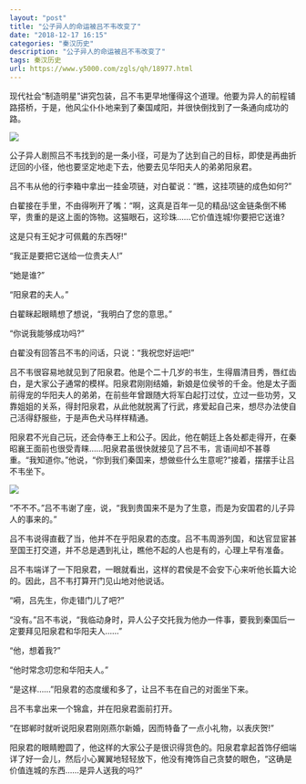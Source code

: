 ```yaml
---
layout: "post"
title: "公子异人的命运被吕不韦改变了"
date: "2018-12-17 16:15"
categories: "秦汉历史"
description: "公子异人的命运被吕不韦改变了"
tags: 秦汉历史
url: https://www.y5000.com/zgls/qh/18977.html
---
```






现代社会“制造明星”讲究包装，吕不韦更早地懂得这个道理。他要为异人的前程铺路搭桥，于是，他风尘仆仆地来到了秦国咸阳，并很快倒找到了一条通向成功的路。

![](https://img.y5000.com/uploads/allimg/170410/1534211W3-0.jpg)

公子异人剧照吕不韦找到的是一条小径，可是为了达到自己的目标，即使是再曲折迂回的小径，他也要坚定地走下去，他要去见华阳夫人的弟弟阳泉君。

吕不韦从他的行李箱中拿出一挂金项链，对白翟说：“瞧，这挂项链的成色如何?”

白翟接在手里，不由得咧开了嘴：“啊，这真是百年一见的精品!这金链条倒不稀罕，贵重的是这上面的饰物。这猫眼石，这珍珠……它价值连城!你要把它送谁?

这是只有王妃才可佩戴的东西呀!”

“我正是要把它送给一位贵夫人!”

“她是谁?”

“阳泉君的夫人。”

白翟眯起眼睛想了想说，“我明白了您的意思。”

“你说我能够成功吗?”

白翟没有回答吕不韦的问话，只说：“我祝您好运吧!”

吕不韦很容易地就见到了阳泉君。他是个二十几岁的书生，生得眉清目秀，唇红齿白，是大家公子通常的模样。阳泉君刚刚结婚，新娘是位侯爷的千金。他是太子面前得宠的华阳夫人的弟弟，在前些年曾跟随大将军白起打过仗，立过一些功劳，又靠姐姐的关系，得封阳泉君，从此他就脱离了行武，疼爱起自己来，想尽办法使自己活得舒服些，于是声色犬马样样精通。

阳泉君不光自己玩，还会侍奉王上和公子。因此，他在朝廷上各处都走得开，在秦昭襄王面前也很受青睐……阳泉君虽很快就接见了吕不韦，言语间却不甚尊重。“我知道你。”他说，“你到我们秦国来，想做些什么生意呢?”接着，摆摆手让吕不韦坐下。

![](https://img.y5000.com/uploads/allimg/170410/8-1F410152642I6.jpg)

“不不不。”吕不韦谢了座，说，“我到贵国来不是为了生意，而是为安国君的儿子异人的事来的。”

吕不韦说得直截了当，他并不在乎阳泉君的态度。吕不韦周游列国，和达官显宦甚至国王打交道，并不总是遇到礼让，瞧他不起的人也是有的，心理上早有准备。

吕不韦端详了一下阳泉君，一眼就看出，这样的君侯是不会安下心来听他长篇大论的。因此，吕不韦打算开门见山地对他说话。

“嗬，吕先生，你走错门儿了吧?”

“没有。”吕不韦说，“我临动身时，异人公子交托我为他办一件事，要我到秦国后一定要拜见阳泉君和华阳夫人……”

“他，想着我?”

“他时常念叨您和华阳夫人。”

“是这样……”阳泉君的态度缓和多了，让吕不韦在自己的对面坐下来。

吕不韦拿出来一个锦盒，并在阳泉君面前打开。

“在邯郸时就听说阳泉君刚刚燕尔新婚，因而特备了一点小礼物，以表庆贺!”

阳泉君的眼睛瞪圆了，他这样的大家公子是很识得货色的。阳泉君拿起首饰仔细端详了好一会儿，然后小心翼翼地轻轻放下，他没有掩饰自己贪婪的眼色，“这确是价值连城的东西……是异人送我的吗?”
